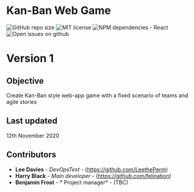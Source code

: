 # Kan-Ban Web Game


<!-- badges -->
![GitHub repo size](https://img.shields.io/github/repo-size/leetheperm/Q3Hackathon-kanBan)
![MIT license](https://img.shields.io/badge/license-MIT-lightgrey)
![NPM dependencies - React](https://img.shields.io/npm/v/react?label=react)
![Open issues on github](https://img.shields.io/github/issues/leetheperm/q3hackathon-kanban)

# Version 1

## Objective

Create Kan-Ban style web-app game with a fixed scenario of teams and agile stories

## Last updated

12th November 2020

## Contributors

* **Lee Davies** - *DevOpsTest* - (https://github.com/LeethePerm)
* **Harry Black** - *Main developer* - (https://github.com/felination)
* **Benjamin Frost** - * Project manager* - (TBC)